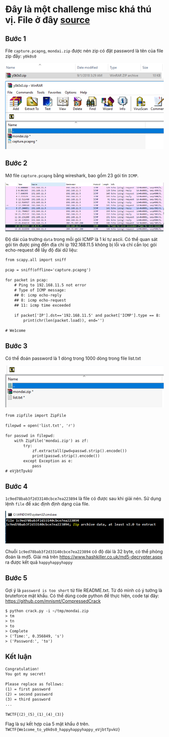 # Đây là một challenge misc khá thú vị. File ở đây [source](mondai-77791222cdec2fe04bc20eafdb3b330c284d59e35046811c84b47d074e068906.zip)

## Bước 1

File `capture.pcapng`, `mondai.zip` được nén zip có đặt password là tên của file zip đấy: `y0k0s0`

![step 1](resources/step_1.PNG)

## Bước 2

Mở file `capture.pcapng` bằng wireshark, bao gồm 23 gói tin `ICMP`.

![step 2](resources/step_2.PNG)

Độ dài của trường `data` trong mỗi gói ICMP là 1 kí tự ascii. Có thể quan sát gói tin được ping đến địa chỉ ip 192.168.11.5 không bị lỗi và chỉ cần lọc gói echo-request để lấy độ đài dữ liệu:

```
from scapy.all import sniff

pcap = sniff(offline='capture.pcapng')

for packet in pcap:
	# Ping to 192.168.11.5 not error
	# Type of ICMP message:
	## 0: icmp echo-reply
	## 8: icmp echo-request
	## 11: icmp time exceeded

	if packet['IP'].dst=='192.168.11.5' and packet['ICMP'].type == 8:
		print(chr(len(packet.load)), end='')

# We1come
```

## Bước 3

Có thể đoán password là 1 dòng trong 1000 dòng trong file list.txt

![step 3](resources/step_3.PNG)

```
from zipfile import ZipFile

filepwd = open('list.txt', 'r')

for passwd in filepwd:
	with ZipFile('mondai.zip') as zf:
		try:
			zf.extractall(pwd=passwd.strip().encode())
			print(passwd.strip().encode())
		except Exception as e:
			pass
# eVjbtTpvkU
```

## Bước 4

`1c9ed78bab3f2d33140cbce7ea223894` là file có được sau khi giải nén. Sử dụng lệnh `file` để xác định định dạng của file.

![file command](resources/step_4.PNG)

Chuỗi `1c9ed78bab3f2d33140cbce7ea223894` có độ dài là 32 byte, có thể phỏng đoán là md5. Giải mã trên https://www.hashkiller.co.uk/md5-decrypter.aspx ra được kết quả `happyhappyhappy`

## Bước 5

Gợi ý là `password is too short` từ file README.txt. Từ đó mình có ý tưởng là bruteforce mật khẩu. Có thể dùng code python để thực hiện, code tại đây: https://github.com/mnismt/CompressedCrack

```
$ python crack.py -i ~/tmp/mondai.zip
> tm
> tn
> to
> Complete
> ('Time:', 0.356849, 's')
> ('Password:', 'to')
```

## Kết luận

```
Congratulation!
You got my secret!

Please replace as follows:
(1) = first password
(2) = second password
(3) = third password
...

TWCTF{(2)_(5)_(1)_(4)_(3)}
```

Flag là sự kết hợp của 5 mật khẩu ở trên. `TWCTF{We1come_to_y0k0s0_happyhappyhappy_eVjbtTpvkU}`
